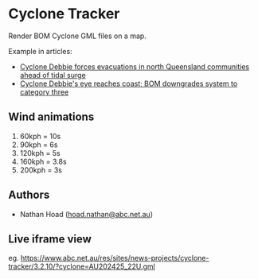 # Cyclone Tracker

Render BOM Cyclone GML files on a map.

Example in articles:

- [Cyclone Debbie forces evacuations in north Queensland communities ahead of tidal surge](https://www.abc.net.au/news/2017-03-26/cyclone-debbie-bears-down-on-north-queensland-coast/8387472)
- [Cyclone Debbie's eye reaches coast; BOM downgrades system to category three](https://www.abc.net.au/news/2017-03-28/bom-warning-cyclone-debbie-hours-from-hitting-north-queensland/8391174)

## Wind animations

1. 60kph = 10s
2. 90kph = 6s
3. 120kph = 5s
4. 160kph = 3.8s
5. 200kph = 3s

## Authors

- Nathan Hoad ([hoad.nathan@abc.net.au](mailto:hoad.nathan@abc.net.au))

## Live iframe view

eg. https://www.abc.net.au/res/sites/news-projects/cyclone-tracker/3.2.10/?cyclone=AU202425_22U.gml
